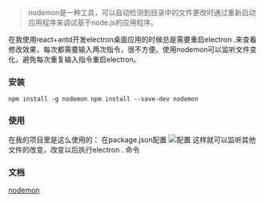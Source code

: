 
>nodemon是一种工具，可以自动检测到目录中的文件更改时通过重新启动应用程序来调试基于node.js的应用程序。

在我使用react+antd开发electron桌面应用的时候总是需要重启electron .来查看修改效果，每次都需要输入两次指令，很不方便。使用nodemon可以监听文件变化，避免每次重复输入指令重启electron。
### 安装
``
npm install -g nodemon
npm install --save-dev nodemon
``
### 使用

在我的项目里是这么使用的：
在package.json配置
![配置](https://img-blog.csdnimg.cn/20210428131939109.png)
这样就可以监听其他文件的改变，改变以后执行electron . 命令
### 文档
[nodemon](https://www.npmjs.com/package/nodemon)